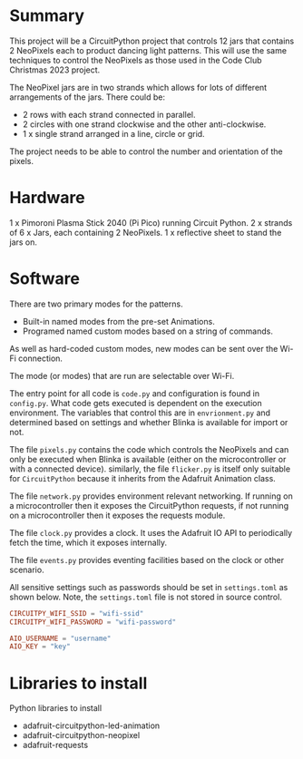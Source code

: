 # Summary
This project will be a CircuitPython project that controls 12 jars that contains 2
NeoPixels each to product dancing light patterns. This will use the same techniques 
to control the NeoPixels as those used in the Code Club Christmas 2023 project.

The NeoPixel jars are in two strands which allows for lots of different arrangements
of the jars. There could be:
* 2 rows with each strand connected in parallel.
* 2 circles with one strand clockwise and the other anti-clockwise.
* 1 x single strand arranged in a line, circle or grid.

The project needs to be able to control the number and orientation of the pixels.

# Hardware
1 x Pimoroni Plasma Stick 2040 (Pi Pico) running Circuit Python.
2 x strands of 6 x Jars, each containing 2 NeoPixels.
1 x reflective sheet to stand the jars on.

# Software
There are two primary modes for the patterns.
* Built-in named modes from the pre-set Animations. 
* Programed named custom modes based on a string of commands. 

As well as hard-coded custom modes, new modes can be sent over the Wi-Fi connection.

The mode (or modes) that are run are selectable over Wi-Fi.

The entry point for all code is `code.py` and configuration is found in `config.py`. 
What code gets executed is dependent on the execution environment. The variables that
control this are in `envrionment.py` and determined based on settings and whether
Blinka is available for import or not. 

The file `pixels.py` contains the code which controls the NeoPixels and can only be
executed when Blinka is available (either on the microcontroller or with a connected
device). similarly, the file `flicker.py` is itself only suitable for `CircuitPython` 
because it inherits from the Adafruit Animation class.

The file `network.py` provides environment relevant networking. If running on a 
microcontroller then it exposes the CircuitPython requests, if not running on a
microcontroller then it exposes the requests module. 

The file `clock.py` provides a clock. It uses the Adafruit IO API to periodically 
fetch the time, which it exposes internally.

The file `events.py` provides eventing facilities based on the clock or other 
scenario.

All sensitive settings such as passwords should be set in `settings.toml` as shown below.
Note, the `settings.toml` file is not stored in source control.
```toml
CIRCUITPY_WIFI_SSID = "wifi-ssid"
CIRCUITPY_WIFI_PASSWORD = "wifi-password"

AIO_USERNAME = "username"
AIO_KEY = "key"
```

# Libraries to install
Python libraries to install
* adafruit-circuitpython-led-animation
* adafruit-circuitpython-neopixel
* adafruit-requests
